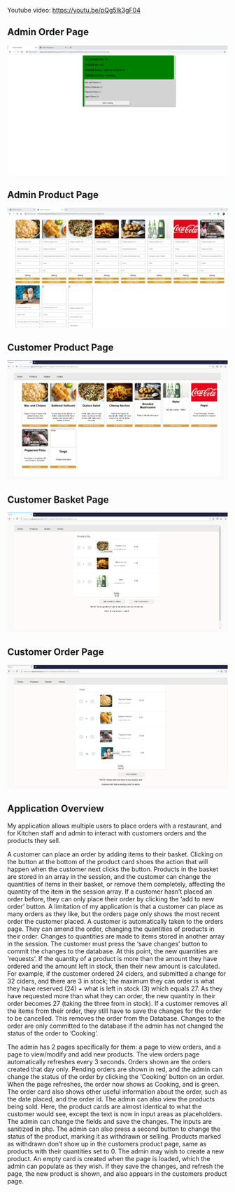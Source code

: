 Youtube video: https://youtu.be/pQg5Ik3gF04

<html>
  <h2> Admin Order Page</h2>
  <img src="Annotation 2020-01-09 173224.png">
    <h2> Admin Product Page</h2>
  <img src="Annotation 2020-01-09 173225.png">
   <h2> Customer Product Page</h2>
    <img src="Annotation 2020-01-09 173226.png">
      <h2> Customer Basket Page</h2>
  <img src="Annotation 2020-01-09 173227.png">
    <h2> Customer Order Page</h2>
  <img src="Annotation 2020-01-09 173228.png">


  <h2> Application Overview </h2>
  <p>
  My application allows multiple users to place orders with a restaurant, and for Kitchen staff and admin to interact with customers orders and the products they sell.

A customer can place an order by adding items to their basket. Clicking on the button at the bottom of the product card shoes the action that will happen when the customer next clicks the button. Products in the basket are stored in an array in the session, and the customer can change the quantities of items in their basket, or remove them completely, affecting the quantity of the item in the session array.
If a customer hasn’t placed an order before, they can only place their order by clicking the ‘add to new order’ button. A limitation of my application is that a customer can place as many orders as they like, but the orders page only shows the most recent order the customer placed. 
A customer is automatically taken to the orders page. They can amend the order, changing the quantities of products in their order. Changes to quantities are made to items stored in another array in the session. The customer must press the ‘save changes’ button to commit the changes to the database. At this point, the new quantities are ‘requests’. If the quantity of a product is more than the amount they have ordered and the amount left in stock, then their new amount is calculated. For example, if the customer ordered 24 ciders, and submitted a change for 32 ciders, and there are 3 in stock; the maximum they can order is what they have reserved (24) + what is left in stock (3) which equals 27. As they have requested more than what they can order, the new quantity in their order becomes 27 (taking the three from in stock). 
If a customer removes all the items from their order, they still have to save the changes for the order to be cancelled. This removes the order from the Database.
Changes to the order are only committed to the database if the admin has not changed the status of the order to ‘Cooking’.

The admin has 2 pages specifically for them: a page to view orders, and a page to view/modify and add new products. 
The view orders page automatically refreshes every 3 seconds. Orders shown are the orders created that day only. Pending orders are shown in red, and the admin can change the status of the order by clicking the ‘Cooking’ button on an order. When the page refreshes, the order now shows as Cooking, and is green. The order card also shows other useful information about the order, such as the date placed, and the order id. 
The admin can also view the products being sold. Here, the product cards are almost identical to what the customer would see, except the text is now in input areas as placeholders. The admin can change the fields and save the changes. The inputs are sanitized in php. 
The admin can also press a second button to change the status of the product, marking it as withdrawn or selling. Products marked as withdrawn don’t show up in the customers product page, same as products with their quantities set to 0. 
The admin may wish to create a new product. An empty card is created when the page is loaded, which the admin can populate as they wish. If they save the changes, and refresh the page, the new product is shown, and also appears in the customers product page. 

  </p>
</html>


